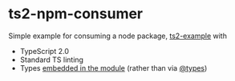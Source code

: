 # ts2-npm-consumer

Simple example for consuming a node package, [ts2-example](https://www.npmjs.com/package/ts2-example) with

* TypeScript 2.0
* Standard TS linting
* Types [embedded in the module](https://www.typescriptlang.org/docs/handbook/declaration-files/publishing.html) (rather than via [@types](https://www.npmjs.com/~types))